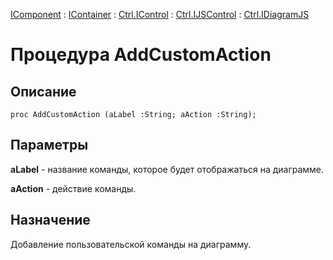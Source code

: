 ﻿---
Link: .Ctrl.IDiagramJS.@AddCustomAction
---

[IComponent](topic:Com.Custom.ComClasses.IComponent.Default) :
[IContainer](topic:Com.Custom.ComClasses.IContainer.Default) :
[Ctrl.IControl](topic:Com.Custom.ComClasses.Ctrl.IControl.Default) :
[Ctrl.IJSControl](topic:Com.Custom.ComClasses.Ctrl.IJSControl.Default) :
[Ctrl.IDiagramJS](Default)

# Процедура AddCustomAction

## Описание

    proc AddCustomAction (aLabel :String; aAction :String);

## Параметры

**aLabel** - название команды, которое будет отображаться на диаграмме.

**aAction** - действие команды.

## Назначение

Добавление пользовательской команды на диаграмму.